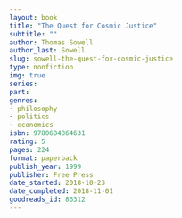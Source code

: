 ```yaml
---
layout: book
title: "The Quest for Cosmic Justice"
subtitle: ""
author: Thomas Sowell
author_last: Sowell
slug: sowell-the-quest-for-cosmic-justice
type: nonfiction
img: true
series: 
part: 
genres:
- philosophy
- politics
- economics
isbn: 9780684864631
rating: 5
pages: 224
format: paperback
publish_year: 1999
publisher: Free Press
date_started: 2018-10-23
date_completed: 2018-11-01
goodreads_id: 86312
---
```

